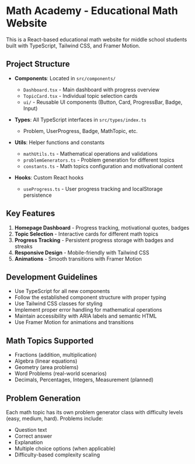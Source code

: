 <!-- Use this file to provide workspace-specific custom instructions to Copilot. For more details, visit https://code.visualstudio.com/docs/copilot/copilot-customization#_use-a-githubcopilotinstructionsmd-file -->

# Math Academy - Educational Math Website

This is a React-based educational math website for middle school students built with TypeScript, Tailwind CSS, and Framer Motion.

## Project Structure

- **Components**: Located in `src/components/`
  - `Dashboard.tsx` - Main dashboard with progress overview
  - `TopicCard.tsx` - Individual topic selection cards
  - `ui/` - Reusable UI components (Button, Card, ProgressBar, Badge, Input)

- **Types**: All TypeScript interfaces in `src/types/index.ts`
  - Problem, UserProgress, Badge, MathTopic, etc.

- **Utils**: Helper functions and constants
  - `mathUtils.ts` - Mathematical operations and validations 
  - `problemGenerators.ts` - Problem generation for different topics
  - `constants.ts` - Math topics configuration and motivational content

- **Hooks**: Custom React hooks
  - `useProgress.ts` - User progress tracking and localStorage persistence

## Key Features

1. **Homepage Dashboard** - Progress tracking, motivational quotes, badges
2. **Topic Selection** - Interactive cards for different math topics
3. **Progress Tracking** - Persistent progress storage with badges and streaks
4. **Responsive Design** - Mobile-friendly with Tailwind CSS
5. **Animations** - Smooth transitions with Framer Motion

## Development Guidelines

- Use TypeScript for all new components
- Follow the established component structure with proper typing
- Use Tailwind CSS classes for styling
- Implement proper error handling for mathematical operations
- Maintain accessibility with ARIA labels and semantic HTML
- Use Framer Motion for animations and transitions

## Math Topics Supported

- Fractions (addition, multiplication)
- Algebra (linear equations)
- Geometry (area problems)
- Word Problems (real-world scenarios)
- Decimals, Percentages, Integers, Measurement (planned)

## Problem Generation

Each math topic has its own problem generator class with difficulty levels (easy, medium, hard). Problems include:
- Question text
- Correct answer
- Explanation
- Multiple choice options (when applicable)
- Difficulty-based complexity scaling
